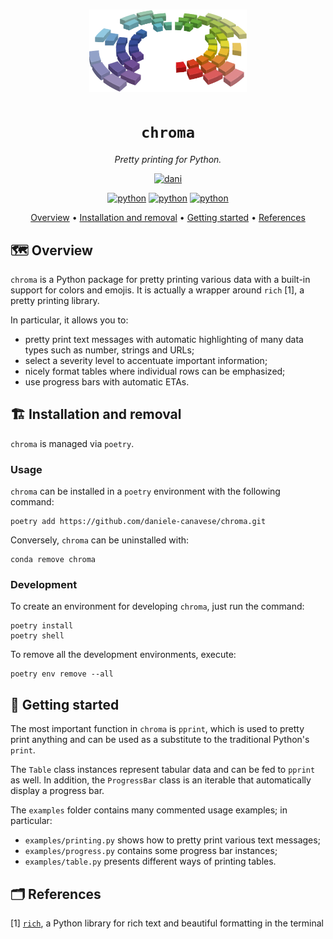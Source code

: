<h1 align="center">
  <img src="images/chroma.svg" alt="logo" style="width: 50%;"/>
</h1>
<div align="center">

# `chroma`

*Pretty printing for Python.*

[![dani](https://img.shields.io/badge/Daniele-Canavese-5822C2?logo=linkedin&&labelColor=FFC107&style=for-the-badge)](https://www.linkedin.com/in/daniele-canavese/)

[![python](https://img.shields.io/badge/Python-3776AB?logo=python&logoColor=white)](https://www.python.org/)
[![python](https://img.shields.io/badge/Poetry-60A5FA?logo=poetry&logoColor=white)](https://python-poetry.org/)
[![python](https://img.shields.io/badge/Rich-FAE742?logo=rich&logoColor=black)](https://github.com/Textualize/rich/)

[Overview](#-overview) •
[Installation and removal](#-installation-and-removal) •
[Getting started](#-getting-started) •
[References](#-references)

</div>

## 🗺️ Overview

`chroma` is a Python package for pretty printing various data with a built-in
support for colors and emojis. It is actually a wrapper around `rich` [1], a
pretty printing library.

In particular, it allows you to:

- pretty print text messages with automatic highlighting of many data types such
  as number, strings and URLs;
- select a severity level to accentuate important information;
- nicely format tables where individual rows can be emphasized;
- use progress bars with automatic ETAs.

## 🏗️ Installation and removal

`chroma` is managed via `poetry`.

### Usage

`chroma` can be installed in a `poetry` environment with the following command:

```shell
poetry add https://github.com/daniele-canavese/chroma.git
```

Conversely, `chroma` can be uninstalled with:

```shell
conda remove chroma
```

### Development

To create an environment for developing `chroma`, just run the command:

```shell
poetry install
poetry shell
```

To remove all the development environments, execute:

```shell
poetry env remove --all
```

## 🧭 Getting started

The most important function in `chroma` is `pprint`, which is used to pretty
print anything and can be used as a substitute to the traditional
Python's `print`.

The `Table` class instances represent tabular data and can be fed to `pprint` as
well. In addition, the `ProgressBar` class is an iterable that automatically
display a progress bar.

The `examples` folder contains many commented usage examples; in particular:

- `examples/printing.py` shows how to pretty print various text messages;
- `examples/progress.py` contains some progress bar instances;
- `examples/table.py` presents different ways of printing tables.

## 🗂️️ References

[1] [`rich`](https://github.com/Textualize/rich), a Python library for rich text
and beautiful formatting in the terminal
